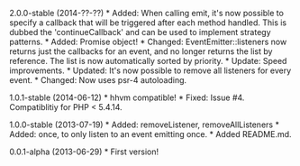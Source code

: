 2.0.0-stable (2014-??-??)
	* Added: When calling emit, it's now possible to specify a callback that
	  will be triggered after each method handled. This is dubbed the
	  'continueCallback' and can be used to implement strategy patterns.
	* Added: Promise object!
	* Changed: EventEmitter::listeners now returns just the callbacks for an
	  event, and no longer returns the list by reference. The list is now
	  automatically sorted by priority.
	* Update: Speed improvements.
	* Updated: It's now possible to remove all listeners for every event.
	* Changed: Now uses psr-4 autoloading.

1.0.1-stable (2014-06-12)
	* hhvm compatible!
	* Fixed: Issue #4. Compatiblitiy for PHP < 5.4.14.

1.0.0-stable (2013-07-19)
	* Added: removeListener, removeAllListeners
	* Added: once, to only listen to an event emitting once.
	* Added README.md.

0.0.1-alpha (2013-06-29)
	* First version!
